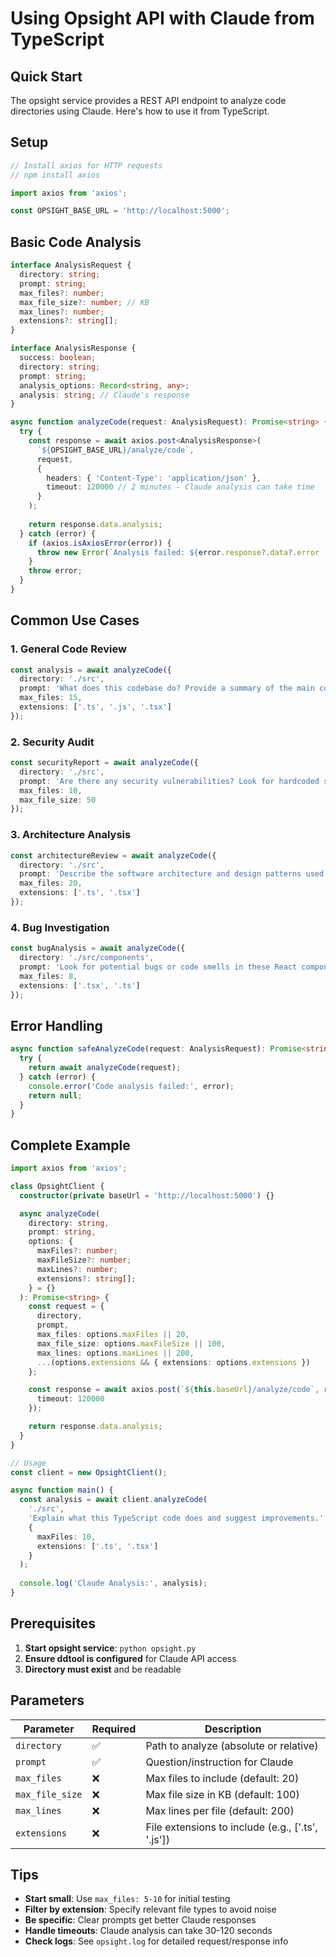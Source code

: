 # Using Opsight API with Claude from TypeScript

## Quick Start

The opsight service provides a REST API endpoint to analyze code directories using Claude. Here's how to use it from TypeScript.

## Setup

```typescript
// Install axios for HTTP requests
// npm install axios

import axios from 'axios';

const OPSIGHT_BASE_URL = 'http://localhost:5000';
```

## Basic Code Analysis

```typescript
interface AnalysisRequest {
  directory: string;
  prompt: string;
  max_files?: number;
  max_file_size?: number; // KB
  max_lines?: number;
  extensions?: string[];
}

interface AnalysisResponse {
  success: boolean;
  directory: string;
  prompt: string;
  analysis_options: Record<string, any>;
  analysis: string; // Claude's response
}

async function analyzeCode(request: AnalysisRequest): Promise<string> {
  try {
    const response = await axios.post<AnalysisResponse>(
      `${OPSIGHT_BASE_URL}/analyze/code`,
      request,
      {
        headers: { 'Content-Type': 'application/json' },
        timeout: 120000 // 2 minutes - Claude analysis can take time
      }
    );
    
    return response.data.analysis;
  } catch (error) {
    if (axios.isAxiosError(error)) {
      throw new Error(`Analysis failed: ${error.response?.data?.error || error.message}`);
    }
    throw error;
  }
}
```

## Common Use Cases

### 1. General Code Review
```typescript
const analysis = await analyzeCode({
  directory: './src',
  prompt: 'What does this codebase do? Provide a summary of the main components.',
  max_files: 15,
  extensions: ['.ts', '.js', '.tsx']
});
```

### 2. Security Audit
```typescript
const securityReport = await analyzeCode({
  directory: './src',
  prompt: 'Are there any security vulnerabilities? Look for hardcoded secrets, SQL injection risks, or other issues.',
  max_files: 10,
  max_file_size: 50
});
```

### 3. Architecture Analysis
```typescript
const architectureReview = await analyzeCode({
  directory: './src',
  prompt: 'Describe the software architecture and design patterns used.',
  max_files: 20,
  extensions: ['.ts', '.tsx']
});
```

### 4. Bug Investigation
```typescript
const bugAnalysis = await analyzeCode({
  directory: './src/components',
  prompt: 'Look for potential bugs or code smells in these React components.',
  max_files: 8,
  extensions: ['.tsx', '.ts']
});
```

## Error Handling

```typescript
async function safeAnalyzeCode(request: AnalysisRequest): Promise<string | null> {
  try {
    return await analyzeCode(request);
  } catch (error) {
    console.error('Code analysis failed:', error);
    return null;
  }
}
```

## Complete Example

```typescript
import axios from 'axios';

class OpsightClient {
  constructor(private baseUrl = 'http://localhost:5000') {}

  async analyzeCode(
    directory: string,
    prompt: string,
    options: {
      maxFiles?: number;
      maxFileSize?: number;
      maxLines?: number;
      extensions?: string[];
    } = {}
  ): Promise<string> {
    const request = {
      directory,
      prompt,
      max_files: options.maxFiles || 20,
      max_file_size: options.maxFileSize || 100,
      max_lines: options.maxLines || 200,
      ...(options.extensions && { extensions: options.extensions })
    };

    const response = await axios.post(`${this.baseUrl}/analyze/code`, request, {
      timeout: 120000
    });

    return response.data.analysis;
  }
}

// Usage
const client = new OpsightClient();

async function main() {
  const analysis = await client.analyzeCode(
    './src',
    'Explain what this TypeScript code does and suggest improvements.',
    { 
      maxFiles: 10, 
      extensions: ['.ts', '.tsx'] 
    }
  );
  
  console.log('Claude Analysis:', analysis);
}
```

## Prerequisites

1. **Start opsight service**: `python opsight.py`
2. **Ensure ddtool is configured** for Claude API access
3. **Directory must exist** and be readable

## Parameters

| Parameter       | Required | Description                                       |
| --------------- | -------- | ------------------------------------------------- |
| `directory`     | ✅        | Path to analyze (absolute or relative)            |
| `prompt`        | ✅        | Question/instruction for Claude                   |
| `max_files`     | ❌        | Max files to include (default: 20)                |
| `max_file_size` | ❌        | Max file size in KB (default: 100)                |
| `max_lines`     | ❌        | Max lines per file (default: 200)                 |
| `extensions`    | ❌        | File extensions to include (e.g., ['.ts', '.js']) |

## Tips

- **Start small**: Use `max_files: 5-10` for initial testing
- **Filter by extension**: Specify relevant file types to avoid noise
- **Be specific**: Clear prompts get better Claude responses
- **Handle timeouts**: Claude analysis can take 30-120 seconds
- **Check logs**: See `opsight.log` for detailed request/response info 